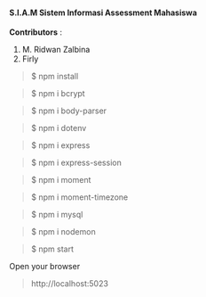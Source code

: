 #### S.I.A.M Sistem Informasi Assessment Mahasiswa

**Contributors**  : 
1. M. Ridwan Zalbina
2. Firly


> $ npm install

> $ npm i bcrypt

> $ npm i body-parser

> $ npm i dotenv

> $ npm i express

> $ npm i express-session

> $ npm i moment

> $ npm i moment-timezone

> $ npm i mysql

> $ npm i nodemon

> $ npm start

Open your browser

> http://localhost:5023